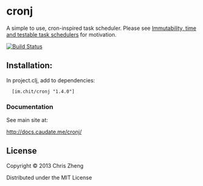 # cronj

A simple to use, cron-inspired task scheduler. Please see [Immutability, time and testable task schedulers](http://z.caudate.me/immutability-time-and-task-schedulers/) for motivation.

[![Build Status](https://travis-ci.org/zcaudate/cronj.png?branch=master)](https://travis-ci.org/zcaudate/cronj)

## Installation:

In project.clj, add to dependencies:

      [im.chit/cronj "1.4.0"]

### Documentation

See main site at:

http://docs.caudate.me/cronj/


## License
Copyright © 2013 Chris Zheng

Distributed under the MIT License
